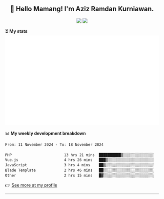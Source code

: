 <h2 align="center">👋 Hello Mamang! I'm Aziz Ramdan Kurniawan.</h2>  
<p align="center">
  <img src="https://komarev.com/ghpvc/?username=azizramdan">
  <img src="https://wakatime.com/badge/user/90056fa0-4c31-4eca-954e-2a3ac05896f9.svg">
</p>
    
⏳ **My stats**  
![](https://raw.githubusercontent.com/azizramdan/github-stats/master/generated/overview.svg#gh-dark-mode-only)

📊 **My weekly development breakdown**
<!--START_SECTION:waka-->

```txt
From: 11 November 2024 - To: 18 November 2024

PHP                        13 hrs 21 mins  ██████████▒░░░░░░░░░░░░░░   40.94 %
Vue.js                     4 hrs 26 mins   ███▒░░░░░░░░░░░░░░░░░░░░░   13.60 %
JavaScript                 3 hrs 4 mins    ██▒░░░░░░░░░░░░░░░░░░░░░░   09.41 %
Blade Template             2 hrs 46 mins   ██░░░░░░░░░░░░░░░░░░░░░░░   08.48 %
Other                      2 hrs 15 mins   █▓░░░░░░░░░░░░░░░░░░░░░░░   06.91 %
```

<!--END_SECTION:waka-->
👉 [See more at my profile](https://wakatime.com/@azizramdan)
***
